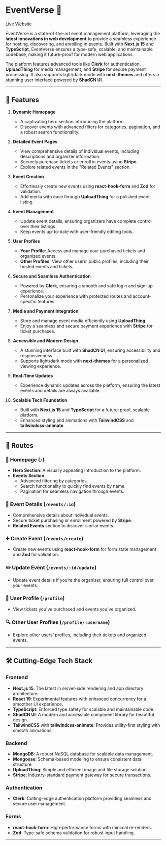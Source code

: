 # EventVerse 🎉

[Live Website](https://eventversely.vercel.app/)

EventVerse is a state-of-the-art event management platform, leveraging the **latest innovations in web development** to provide a seamless experience for hosting, discovering, and enrolling in events. Built with **Next.js 15** and **TypeScript**, EventVerse ensures a type-safe, scalable, and maintainable codebase, making it future-proof for modern web applications.

The platform features advanced tools like **Clerk** for authentication, **UploadThing** for media management, and **Stripe** for secure payment processing. It also supports light/dark mode with **next-themes** and offers a stunning user interface powered by **ShadCN UI**.

---

## 🚀 Features

1. **Dynamic Homepage**

   - A captivating hero section introducing the platform.
   - Discover events with advanced filters for categories, pagination, and a robust search functionality.

2. **Detailed Event Pages**

   - View comprehensive details of individual events, including descriptions and organizer information.
   - Securely purchase tickets or enroll in events using **Stripe**.
   - Explore related events in the "Related Events" section.

3. **Event Creation**

   - Effortlessly create new events using **react-hook-form** and **Zod** for validation.
   - Add media with ease through **UploadThing** for a polished event listing.

4. **Event Management**

   - Update event details, ensuring organizers have complete control over their listings.
   - Keep events up-to-date with user-friendly editing tools.

5. **User Profiles**

   - **Your Profile**: Access and manage your purchased tickets and organized events.
   - **Other Profiles**: View other users’ public profiles, including their hosted events and tickets.

6. **Secure and Seamless Authentication**

   - Powered by **Clerk**, ensuring a smooth and safe login and sign-up experience.
   - Personalize your experience with protected routes and account-specific features.

7. **Media and Payment Integration**

   - Store and manage event media efficiently using **UploadThing**.
   - Enjoy a seamless and secure payment experience with **Stripe** for ticket purchases.

8. **Accessible and Modern Design**

   - A stunning interface built with **ShadCN UI**, ensuring accessibility and responsiveness.
   - Supports light/dark mode with **next-themes** for a personalized viewing experience.

9. **Real-Time Updates**

   - Experience dynamic updates across the platform, ensuring the latest events and details are always available.

10. **Scalable Tech Foundation**
    - Built with **Next.js 15** and **TypeScript** for a future-proof, scalable platform.
    - Enhanced styling and animations with **TailwindCSS** and **tailwindcss-animate**.

---

## 🚀 Routes

### 🌟 Homepage (`/`)

- **Hero Section**: A visually appealing introduction to the platform.
- **Events Section**:
  - Advanced filtering by categories.
  - Search functionality to quickly find events by name.
  - Pagination for seamless navigation through events.

### 📄 Event Details (`/events/:id`)

- Comprehensive details about individual events.
- Secure ticket purchasing or enrollment powered by **Stripe**.
- **Related Events** section to discover similar events.

### ➕ Create Event (`/events/create`)

- Create new events using **react-hook-form** for form state management and **Zod** for validation.

### ✏️ Update Event (`/events/:id/update`)

- Update event details if you’re the organizer, ensuring full control over your events.

### 👤 User Profile (`/profile`)

- View tickets you've purchased and events you've organized.

### 🔍 Other User Profiles (`/profile/:username`)

- Explore other users’ profiles, including their tickets and organized events.

---

## 🛠️ Cutting-Edge Tech Stack

### **Frontend**

- **Next.js 15**: The latest in server-side rendering and app directory architecture.
- **React 19**: Experimental features with enhanced concurrency for a smoother UI experience.
- **TypeScript**: Enforced type safety for scalable and maintainable code.
- **ShadCN UI**: A modern and accessible component library for beautiful design.
- **TailwindCSS** with **tailwindcss-animate**: Provides utility-first styling with smooth animations.

### **Backend**

- **MongoDB**: A robust NoSQL database for scalable data management.
- **Mongoose**: Schema-based modeling to ensure consistent data structure.
- **UploadThing**: Simple and efficient image and file storage solution.
- **Stripe**: Industry-standard payment gateway for secure transactions.

### **Authentication**

- **Clerk**: Cutting-edge authentication platform providing seamless and secure user management.

### **Forms**

- **react-hook-form**: High-performance forms with minimal re-renders.
- **Zod**: Type-safe schema validation for robust input handling.

---
